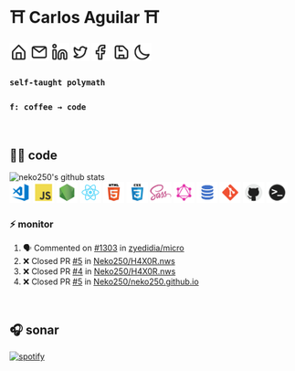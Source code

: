 # :shinto_shrine: Carlos Aguilar :shinto_shrine:

[<img alt="website" width="32px" src="img/icons/home.svg" />][www] [<img alt="email" width="32px" src="img/icons/email.svg" />][mail] [<img alt="linkedin" width="32px" src="img/icons/linkedin.svg" />][linkedin] [<img alt="twitter" width="32px" src="img/icons/twitter.svg" />][twitter] [<img alt="facebook" width="32px" src="img/icons/facebook.svg" />][facebook] [<img alt="itch.io" width="32px" src="img/icons/itchio.svg" />][itch.io] [<img alt="tumblr" width="32px" src="img/icons/tumblr.svg" />][tumblr]

### `self-taught polymath`
### `f: coffee → code`

<br>

## :man_technologist: code

<img alt="neko250's github stats" src="https://github-readme-stats.codestackr.vercel.app/api?username=neko250&show_icons=true&hide_border=true&count_private=true&theme=gruvbox&title_color=ffd700&text_color=e0e0e0&icon_color=ffd700&bg_color=303030" />
<br>
<img alt="vscode" width="37px" src="img/tech/vscode.png" />
<img alt="js" width="37px" src="img/tech/js.png" />
<img alt="node" width="37px" src="img/tech/node.png" />
<img alt="react" width="37px" src="img/tech/react.png" />
<img alt="html" width="37px" src="img/tech/html.png" />
<img alt="css" width="37px" src="img/tech/css.png" />
<img alt="sass" width="37px" src="img/tech/sass.png" />
<img alt="graphql" width="37px" src="img/tech/graphql.png" />
<img alt="sql" width="37px" src="img/tech/sql.png" />
<img alt="git" width="37px" src="img/tech/git.png" />
<img alt="github" width="37px" src="img/tech/github.png" />
<img alt="terminal" width="37px" src="img/tech/terminal.png" />

### :zap: monitor

<!--START_SECTION:activity-->
1. 🗣 Commented on [#1303](https://github.com/zyedidia/micro/issues/1303) in [zyedidia/micro](https://github.com/zyedidia/micro)
2. ❌ Closed PR [#5](https://github.com/Neko250/H4X0R.nws/pull/5) in [Neko250/H4X0R.nws](https://github.com/Neko250/H4X0R.nws)
3. ❌ Closed PR [#4](https://github.com/Neko250/H4X0R.nws/pull/4) in [Neko250/H4X0R.nws](https://github.com/Neko250/H4X0R.nws)
4. ❌ Closed PR [#5](https://github.com/Neko250/neko250.github.io/pull/5) in [Neko250/neko250.github.io](https://github.com/Neko250/neko250.github.io)
<!--END_SECTION:activity-->

<br>

## :headphones: sonar

[![spotify](https://npaas.vercel.app/api/spotify)](https://open.spotify.com/user/neko250)

[www]: https://wh0am1.dev
[mail]: mailto:carlos.aguilar.112358@gmail.com
[linkedin]: https://linkedin.com/in/carlosaguilardev
[twitter]: https://twitter.com/neko250
[facebook]: https://facebook.com/mr.carlos.aguilar
[itch.io]: https://neko250.itch.io
[tumblr]: https://shatteredcontinuum.tumblr.com
